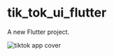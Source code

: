 # tik_tok_ui_flutter

A new Flutter project.

![tiktok app cover](https://user-images.githubusercontent.com/85620139/125192622-20759980-e249-11eb-9712-9471533ad1c4.png)
